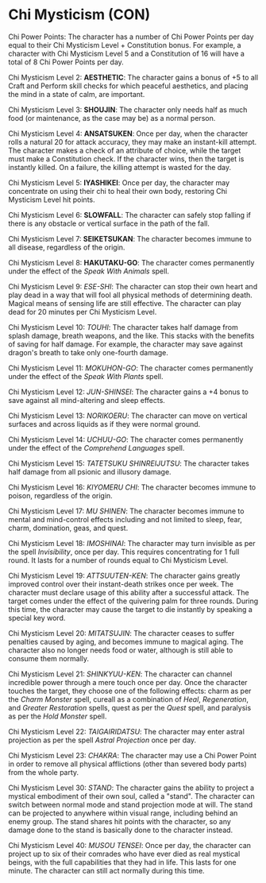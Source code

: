 # Chi Mysticism (CON)

Chi Power Points: The character has a number of Chi Power Points per day equal to their Chi Mysticism Level + Constitution bonus. For example, a character with Chi Mysticism Level 5 and a Constitution of 16 will have a total of 8 Chi Power Points per day.

Chi Mysticism Level 2: **AESTHETIC**: The character gains a bonus of +5 to all Craft and Perform skill checks for which peaceful aesthetics, and placing the mind in a state of calm, are important.

Chi Mysticism Level 3: **SHOUJIN**: The character only needs half as much food (or maintenance, as the case may be) as a normal person.

Chi Mysticism Level 4: **ANSATSUKEN**: Once per day, when the character rolls a natural 20 for attack accuracy, they may make an instant-kill attempt. The character makes a check of an attribute of choice, while the target must make a Constitution check. If the character wins, then the target is instantly killed. On a failure, the killing attempt is wasted for the day.

Chi Mysticism Level 5: **IYASHIKEI**: Once per day, the character may concentrate on using their chi to heal their own body, restoring Chi Mysticism Level hit points.

Chi Mysticism Level 6: **SLOWFALL**: The character can safely stop falling if there is any obstacle or vertical surface in the path of the fall.

Chi Mysticism Level 7: **SEIKETSUKAN**: The character becomes immune to all disease, regardless of the origin.

Chi Mysticism Level 8: **HAKUTAKU-GO**: The character comes permanently under the effect of the *Speak With Animals* spell.

Chi Mysticism Level 9: *ESE-SHI*: The character can stop their own heart and play dead in a way that will fool all physical methods of determining death. Magical means of sensing life are still effective. The character can play dead for 20 minutes per Chi Mysticism Level.

Chi Mysticism Level 10: *TOUHI*: The character takes half damage from splash damage, breath weapons, and the like. This stacks with the benefits of saving for half damage. For example, the character may save against dragon's breath to take only one-fourth damage.

Chi Mysticism Level 11: *MOKUHON-GO*: The character comes permanently under the effect of the *Speak With Plants* spell.

Chi Mysticism Level 12: *JUN-SHINSEI*: The character gains a +4 bonus to save against all mind-altering and sleep effects.

Chi Mysticism Level 13: *NORIKOERU*: The character can move on vertical surfaces and across liquids as if they were normal ground.

Chi Mysticism Level 14: *UCHUU-GO*: The character comes permanently under the effect of the *Comprehend Languages* spell.

Chi Mysticism Level 15: *TATETSUKU SHINREIJUTSU*: The character takes half damage from all psionic and illusory damage.

Chi Mysticism Level 16: *KIYOMERU CHI*: The character becomes immune to poison, regardless of the origin.

Chi Mysticism Level 17: *MU SHINEN*: The character becomes immune to mental and mind-control effects including and not limited to sleep, fear, charm, domination, geas, and quest.

Chi Mysticism Level 18: *IMOSHINAI*: The character may turn invisible as per the spell *Invisibility*, once per day. This requires concentrating for 1 full round. It lasts for a number of rounds equal to Chi Mysticism Level.

Chi Mysticism Level 19: *ATTSUUTEN-KEN*: The character gains greatly improved control over their instant-death strikes once per week. The character must declare usage of this ability after a successful attack. The target comes under the effect of the quivering palm for three rounds. During this time, the character may cause the target to die instantly by speaking a special key word.

Chi Mysticism Level 20: *MITATSUJIN*: The character ceases to suffer penalties caused by aging, and becomes immune to magical aging. The character also no longer needs food or water, although is still able to consume them normally.

Chi Mysticism Level 21: *SHINKYUU-KEN*: The character can channel incredible power through a mere touch once per day. Once the character touches the target, they choose one of the following effects: charm as per the *Charm Monster* spell, cureall as a combination of *Heal*, *Regeneration*, and *Greater Restoration* spells, quest as per the *Quest* spell, and paralysis as per the *Hold Monster* spell.

Chi Mysticism Level 22: *TAIGAIRIDATSU*: The character may enter astral projection as per the spell *Astral Projection* once per day.

Chi Mysticism Level 23: *CHAKRA*: The character may use a Chi Power Point in order to remove all physical afflictions (other than severed body parts) from the whole party.

Chi Mysticism Level 30: *STAND*: The character gains the ability to project a mystical embodiment of their own soul, called a "stand". The character can switch between normal mode and stand projection mode at will. The stand can be projected to anywhere within visual range, including behind an enemy group. The stand shares hit points with the character, so any damage done to the stand is basically done to the character instead.

Chi Mysticism Level 40: *MUSOU TENSEI*: Once per day, the character can project up to six of their comrades who have ever died as real mystical beings, with the full capabilities that they had in life. This lasts for one minute. The character can still act normally during this time.

